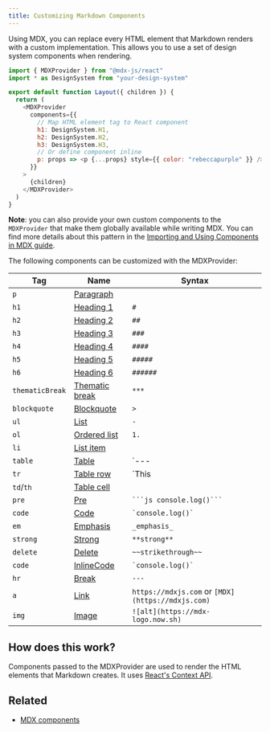 ```yaml
---
title: Customizing Markdown Components
---
```


Using MDX, you can replace every HTML element that Markdown renders with a
custom implementation. This allows you to use a set of design system components
when rendering.

```jsx:title=src/components/layout.js
import { MDXProvider } from "@mdx-js/react"
import * as DesignSystem from "your-design-system"

export default function Layout({ children }) {
  return (
    <MDXProvider
      components={{
        // Map HTML element tag to React component
        h1: DesignSystem.H1,
        h2: DesignSystem.H2,
        h3: DesignSystem.H3,
        // Or define component inline
        p: props => <p {...props} style={{ color: "rebeccapurple" }} />,
      }}
    >
      {children}
    </MDXProvider>
  )
}
```

**Note**: you can also provide your own custom components to the `MDXProvider` that make them globally available while writing MDX. You can find more details about this pattern in the [Importing and Using Components in MDX guide](/docs/mdx/importing-and-using-components/#make-components-available-globally-as-shortcodes).

The following components can be customized with the MDXProvider:

<!-- remark lint doesn't realize the pipes in code blocks aren't table markers -->
<!-- lint ignore table-pipe-alignment -->

| Tag             | Name                                                                 | Syntax                                            |
| --------------- | -------------------------------------------------------------------- | ------------------------------------------------- |
| `p`             | [Paragraph](https://github.com/syntax-tree/mdast#paragraph)          |                                                   |
| `h1`            | [Heading 1](https://github.com/syntax-tree/mdast#heading)            | `#`                                               |
| `h2`            | [Heading 2](https://github.com/syntax-tree/mdast#heading)            | `##`                                              |
| `h3`            | [Heading 3](https://github.com/syntax-tree/mdast#heading)            | `###`                                             |
| `h4`            | [Heading 4](https://github.com/syntax-tree/mdast#heading)            | `####`                                            |
| `h5`            | [Heading 5](https://github.com/syntax-tree/mdast#heading)            | `#####`                                           |
| `h6`            | [Heading 6](https://github.com/syntax-tree/mdast#heading)            | `######`                                          |
| `thematicBreak` | [Thematic break](https://github.com/syntax-tree/mdast#thematicbreak) | `***`                                             |
| `blockquote`    | [Blockquote](https://github.com/syntax-tree/mdast#blockquote)        | `>`                                               |
| `ul`            | [List](https://github.com/syntax-tree/mdast#list)                    | `-`                                               |
| `ol`            | [Ordered list](https://github.com/syntax-tree/mdast#list)            | `1.`                                              |
| `li`            | [List item](https://github.com/syntax-tree/mdast#listitem)           |                                                   |
| `table`         | [Table](https://github.com/syntax-tree/mdast#table)                  | `--- | --- | --- | ---`                           |
| `tr`            | [Table row](https://github.com/syntax-tree/mdast#tablerow)           | `This | is | a | table row`                       |
| `td`/`th`       | [Table cell](https://github.com/syntax-tree/mdast#tablecell)         |                                                   |
| `pre`           | [Pre](https://github.com/syntax-tree/mdast#code)                     | ` ```js console.log()``` `                        |
| `code`          | [Code](https://github.com/syntax-tree/mdast#code)                    | `` `console.log()` ``                             |
| `em`            | [Emphasis](https://github.com/syntax-tree/mdast#emphasis)            | `_emphasis_`                                      |
| `strong`        | [Strong](https://github.com/syntax-tree/mdast#strong)                | `**strong**`                                      |
| `delete`        | [Delete](https://github.com/syntax-tree/mdast#delete)                | `~~strikethrough~~`                               |
| `code`          | [InlineCode](https://github.com/syntax-tree/mdast#inlinecode)        | `` `console.log()` ``                             |
| `hr`            | [Break](https://github.com/syntax-tree/mdast#break)                  | `---`                                             |
| `a`             | [Link](https://github.com/syntax-tree/mdast#link)                    | `https://mdxjs.com` or `[MDX](https://mdxjs.com)` |
| `img`           | [Image](https://github.com/syntax-tree/mdast#image)                  | `![alt](https://mdx-logo.now.sh)`                 |

<!-- lint enable table-pipe-alignment -->

## How does this work?

Components passed to the MDXProvider are used to render the HTML elements
that Markdown creates. It uses
[React's Context API](https://reactjs.org/docs/context.html).

## Related

- [MDX components](https://mdxjs.com/getting-started/)
